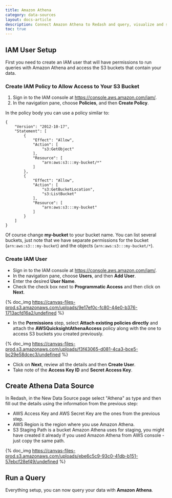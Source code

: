 ```yaml
---
title: Amazon Athena
category: data-sources
layout: docs-article
description: Connect Amazon Athena to Redash and query, visualize and share your data in moments.
toc: true
---
```


## IAM User Setup

First you need to create an IAM user that will have permissions to run queries with Amazon Athena and access the S3 buckets that contain your data.

### Create IAM Policy to Allow Access to Your S3 Bucket

1. Sign in to the IAM console at https://console.aws.amazon.com/iam/.
2. In the navigation pane, choose **Policies**, and then **Create Policy**.

In the policy body you can use a policy similar to:

```
{
    "Version": "2012-10-17",
    "Statement": [
        {
            "Effect": "Allow",
            "Action": [
                "s3:GetObject"
            ],
            "Resource": [
                "arn:aws:s3:::my-bucket/*"
            ]
        },
        {
            "Effect": "Allow",
            "Action": [
                "s3:GetBucketLocation",
                "s3:ListBucket"
            ],
            "Resource": [
                "arn:aws:s3:::my-bucket"
            ]
        }
    ]
}
```
Of course change **my-bucket** to your bucket name. You can list several buckets, just note that we have separate permissions for the bucket (`arn:aws:s3:::my-bucket`) and the objects (`arn:aws:s3:::my-bucket/*`).

### Create IAM User

- Sign in to the IAM console at https://console.aws.amazon.com/iam/.
- In the navigation pane, choose **Users**, and then **Add User**.
- Enter the desired **User Name**.
- Check the check box next to **Programmatic Access** and then click on **Next**.

{% doc_img https://canvas-files-prod.s3.amazonaws.com/uploads/9e17ef0c-fc80-44e0-b376-1713acfd16a2/undefined %}

- In the **Permissions** step, select **Attach existing policies directly** and attach the **AWSQuicksightAthenaAccess** policy along with the one to access S3 buckets you created previously.

{% doc_img https://canvas-files-prod.s3.amazonaws.com/uploads/f3f43065-d081-4ca3-bce5-bc29e58dcec3/undefined %}

- Click on **Next**, review all the details and then **Create User**.
- Take note of the **Access Key ID** and **Secret Access Key**.

## Create Athena Data Source

In Redash, in the New Data Source page select "Athena" as type and then fill out the details using the information from the previous step:

- AWS Access Key and AWS Secret Key are the ones from the previous step.
- AWS Region is the region where you use Amazon Athena.
- S3 Staging Path is a bucket Amazon Athena uses for staging, you might have created it already if you used Amazon Athena from AWS console - just copy the same path.

{% doc_img https://canvas-files-prod.s3.amazonaws.com/uploads/ebe6c5c9-93c0-41db-b151-57ebcf28ef49/undefined %}

## Run a Query

Everything setup, you can now query your data with **Amazon Athena**.
